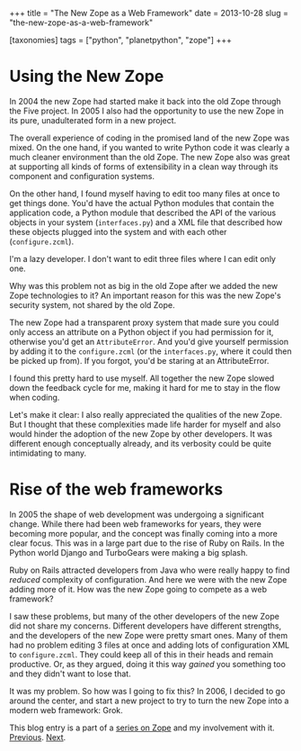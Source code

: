 +++
title = "The New Zope as a Web Framework"
date = 2013-10-28
slug = "the-new-zope-as-a-web-framework"

[taxonomies]
tags = ["python", "planetpython", "zope"]
+++

# Using the New Zope

In 2004 the new Zope had started make it back into the old Zope through
the Five project. In 2005 I also had the opportunity to use the new Zope
in its pure, unadulterated form in a new project.

The overall experience of coding in the promised land of the new Zope
was mixed. On the one hand, if you wanted to write Python code it was
clearly a much cleaner environment than the old Zope. The new Zope also
was great at supporting all kinds of forms of extensibility in a clean
way through its component and configuration systems.

On the other hand, I found myself having to edit too many files at once
to get things done. You'd have the actual Python modules that contain
the application code, a Python module that described the API of the
various objects in your system (`interfaces.py`) and a XML file that
described how these objects plugged into the system and with each other
(`configure.zcml`).

I'm a lazy developer. I don't want to edit three files where I can edit
only one.

Why was this problem not as big in the old Zope after we added the new
Zope technologies to it? An important reason for this was the new Zope's
security system, not shared by the old Zope.

The new Zope had a transparent proxy system that made sure you could
only access an attribute on a Python object if you had permission for
it, otherwise you'd get an `AttributeError`. And you'd give yourself
permission by adding it to the `configure.zcml` (or the `interfaces.py`,
where it could then be picked up from). If you forgot, you'd be staring
at an AttributeError.

I found this pretty hard to use myself. All together the new Zope slowed
down the feedback cycle for me, making it hard for me to stay in the
flow when coding.

Let's make it clear: I also really appreciated the qualities of the new
Zope. But I thought that these complexities made life harder for myself
and also would hinder the adoption of the new Zope by other developers.
It was different enough conceptually already, and its verbosity could be
quite intimidating to many.

# Rise of the web frameworks

In 2005 the shape of web development was undergoing a significant
change. While there had been web frameworks for years, they were
becoming more popular, and the concept was finally coming into a more
clear focus. This was in a large part due to the rise of Ruby on Rails.
In the Python world Django and TurboGears were making a big splash.

Ruby on Rails attracted developers from Java who were really happy to
find _reduced_ complexity of configuration. And here we were with the
new Zope adding more of it. How was the new Zope going to compete as a
web framework?

I saw these problems, but many of the other developers of the new Zope
did not share my concerns. Different developers have different
strengths, and the developers of the new Zope were pretty smart ones.
Many of them had no problem editing 3 files at once and adding lots of
configuration XML to `configure.zcml`. They could keep all of this in
their heads and remain productive. Or, as they argued, doing it this way
_gained_ you something too and they didn't want to lose that.

It was my problem. So how was I going to fix this? In 2006, I decided to
go around the center, and start a new project to try to turn the new
Zope into a modern web framework: Grok.

This blog entry is a part of a [series on
Zope](/posts/my-exit-from-zope) and my
involvement with it.
[Previous](/posts/jim-fulton-zope-architect).
[Next](/posts/grok).
